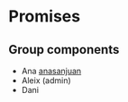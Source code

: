 # Promises

## Group components

- Ana [anasanjuan](https://github.com/anasanjuan)
- Aleix (admin)
- Dani
